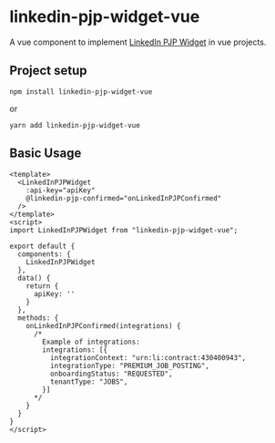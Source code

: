# linkedin-pjp-widget-vue

A vue component to implement [LinkedIn PJP Widget](https://learn.microsoft.com/en-us/linkedin/talent/job-postings/api/job-posting-customer-configuration) in vue projects.

## Project setup

```
npm install linkedin-pjp-widget-vue
```

or

```
yarn add linkedin-pjp-widget-vue
```

## Basic Usage

```
<template>
  <LinkedInPJPWidget
    :api-key="apiKey"
    @linkedin-pjp-confirmed="onLinkedInPJPConfirmed"
  />
</template>
<script>
import LinkedInPJPWidget from "linkedin-pjp-widget-vue";

export default {
  components: {
    LinkedInPJPWidget
  },
  data() {
    return {
      apiKey: ''
    }
  },
  methods: {
    onLinkedInPJPConfirmed(integrations) {
      /*
        Example of integrations:
        integrations: [{
          integrationContext: "urn:li:contract:430400943",
          integrationType: "PREMIUM_JOB_POSTING",
          onboardingStatus: "REQUESTED",
          tenantType: "JOBS",
        }]
      */
    }
  }
}
</script>
```
